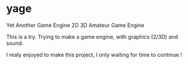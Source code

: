 yage
====

Yet Another Game Engine 2D 3D Amateur Game Engine

This is a try. Trying to make a game engine, with graphics (2/3D) and sound. 

I realy enjoyed to make this project, I only waiting for time to continue !
